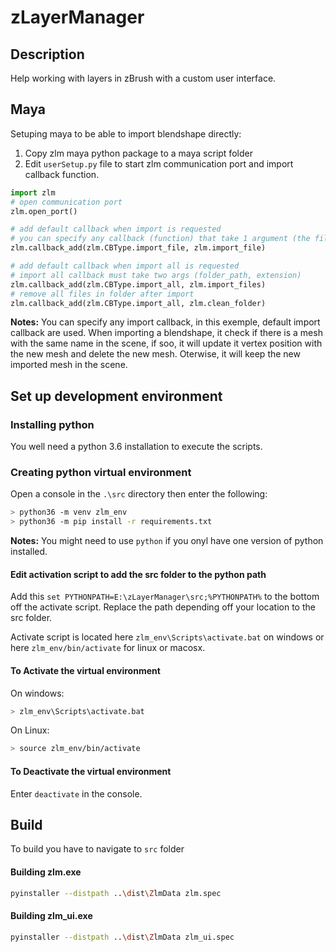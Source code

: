 # zLayerManager

## Description

Help working with layers in zBrush with a custom user interface. 

## Maya

Setuping maya to be able to import blendshape directly:

1. Copy zlm maya python package to a maya script folder
2. Edit `userSetup.py` file to start zlm communication port and import callback function.
```python
import zlm
# open communication port
zlm.open_port()

# add default callback when import is requested
# you can specify any callback (function) that take 1 argument (the file path to import)
zlm.callback_add(zlm.CBType.import_file, zlm.import_file)

# add default callback when import all is requested
# import all callback must take two args (folder_path, extension)
zlm.callback_add(zlm.CBType.import_all, zlm.import_files)
# remove all files in folder after import
zlm.callback_add(zlm.CBType.import_all, zlm.clean_folder)
```

**Notes:** You can specify any import callback, in this exemple, default import callback are used.  When importing a blendshape, it check if there is a mesh with the same name in the scene, if soo, it will update it vertex position with the new mesh and delete the new mesh.  Oterwise, it will keep the new imported mesh in the scene.


## Set up development environment

### Installing python

You well need a python 3.6 installation to execute the scripts.

### Creating python virtual environment

Open a console in the `.\src` directory then enter the following:

```bash
> python36 -m venv zlm_env
> python36 -m pip install -r requirements.txt
```

**Notes:** You might need to use `python` if you onyl have one version of python installed.

#### Edit activation script to add the src folder to the python path

Add this `set PYTHONPATH=E:\zLayerManager\src;%PYTHONPATH%` to the bottom off the activate script. Replace the path depending off your location to the src folder.

Activate script is located here `zlm_env\Scripts\activate.bat` on windows or here `zlm_env/bin/activate` for linux or macosx.



#### To Activate the virtual environment

On windows:

```bash
> zlm_env\Scripts\activate.bat
```

On Linux:
```bash
> source zlm_env/bin/activate
```

#### To Deactivate the virtual environment

Enter `deactivate` in the console.



## Build

To build you have to navigate to `src` folder

#### Building zlm.exe
```bash
pyinstaller --distpath ..\dist\ZlmData zlm.spec
```

#### Building zlm_ui.exe
```bash
pyinstaller --distpath ..\dist\ZlmData zlm_ui.spec
```



